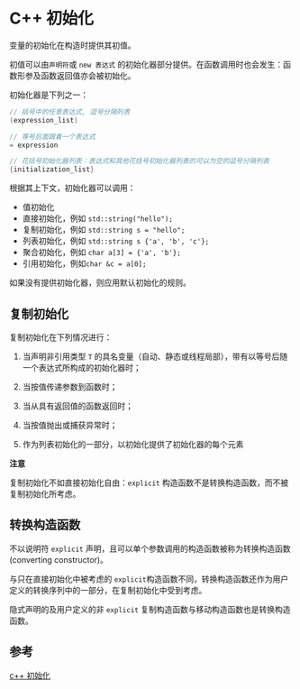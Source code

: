 # C++ 初始化

变量的初始化在构造时提供其初值。

初值可以由`声明符`或 `new 表达式` 的初始化器部分提供。在函数调用时也会发生：函数形参及函数返回值亦会被初始化。



初始化器是下列之一：

```c++
// 括号中的任意表达式, 逗号分隔列表
(expression_list)
```

```c++
// 等号后面跟着一个表达式
= expression
```

```c++
// 花括号初始化器列表：表达式和其他花括号初始化器列表的可以为空的逗号分隔列表
{initialization_list}
```

根据其上下文，初始化器可以调用：

* 值初始化
* 直接初始化，例如 `std::string("hello");`
* 复制初始化，例如 `std::string s = "hello";`
* 列表初始化，例如 `std::string s {'a', 'b', 'c'};`
* 聚合初始化，例如 `char a[3] = {'a', 'b'};`
* 引用初始化，例如`char &c = a[0];`

如果没有提供初始化器，则应用默认初始化的规则。



## 复制初始化

复制初始化在下列情况进行：

1) 当声明非引用类型 `T` 的具名变量（自动、静态或线程局部），带有以等号后随一个表达式所构成的初始化器时；

2) 当按值传递参数到函数时；

3) 当从具有返回值的函数返回时；

4) 当按值抛出或捕获异常时；

5) 作为列表初始化的一部分，以初始化提供了初始化器的每个元素



**注意**

复制初始化不如直接初始化自由：`explicit` 构造函数不是转换构造函数，而不被复制初始化所考虑。



## 转换构造函数

不以说明符 `explicit` 声明，且可以单个参数调用的构造函数被称为转换构造函数(converting constructor)。

与只在直接初始化中被考虑的 `explicit`构造函数不同，转换构造函数还作为用户定义的转换序列中的一部分，在复制初始化中受到考虑。

隐式声明的及用户定义的非 `explicit` 复制构造函数与移动构造函数也是转换构造函数。





## 参考

[c++ 初始化](https://zh.cppreference.com/w/cpp/language/initialization)














